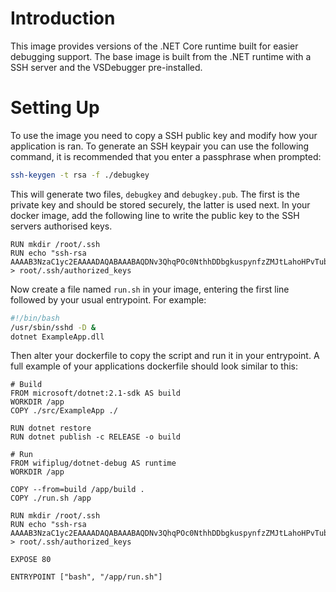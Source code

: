 # Introduction

This image provides versions of the .NET Core runtime built for easier debugging support. The base image is built from the .NET runtime with a SSH server and the VSDebugger pre-installed.

# Setting Up

To use the image you need to copy a SSH public key and modify how your application is ran. To generate an SSH keypair you can use the following command, it is recommended that you enter a passphrase when prompted:

```sh
ssh-keygen -t rsa -f ./debugkey
```

This will generate two files, `debugkey` and `debugkey.pub`. The first is the private key and should be stored securely, the latter is used next. In your docker image, add the following line to write the public key to the SSH servers authorised keys.

```docker
RUN mkdir /root/.ssh
RUN echo "ssh-rsa AAAAB3NzaC1yc2EAAAADAQABAAABAQDNv3QhqPOc0NthhDDbgkuspynfzZMJtLahoHPvTub9sWBZN5gTUNBMdVF8DEn9MQ8Uuf81rGAW0Jr8LDg7tSvKSNnL1+6wi7MolwE+KXzWwwX7DdvFMzx+lM9VHxC6BckjicG6pCTJVZKqzuONWb3uL/JjSeDDjYb8vMkhE4Uv4L8g4MzpZlP4QlJ8LRfv+pPqhoK6rloHvc3cFfRIn2wyoeXNcR/PGr/xP0Wv3c3y8FXlw936mOTAbZjWxnnXG7ok+iuKQcs80ayStL9LFISzCg7H6+wQlXvLAPOlsUXv+eB62AAvs6koAR5vGm4Sdr0dxJvyTaL+6U+V7FvC5FTn" > root/.ssh/authorized_keys
```

Now create a file named `run.sh` in your image, entering the first line followed by your usual entrypoint. For example:

```sh
#!/bin/bash 
/usr/sbin/sshd -D &
dotnet ExampleApp.dll
```

Then alter your dockerfile to copy the script and run it in your entrypoint. A full example of your applications dockerfile should look similar to this:

```docker
# Build
FROM microsoft/dotnet:2.1-sdk AS build
WORKDIR /app
COPY ./src/ExampleApp ./

RUN dotnet restore
RUN dotnet publish -c RELEASE -o build

# Run
FROM wifiplug/dotnet-debug AS runtime
WORKDIR /app

COPY --from=build /app/build .
COPY ./run.sh /app

RUN mkdir /root/.ssh
RUN echo "ssh-rsa AAAAB3NzaC1yc2EAAAADAQABAAABAQDNv3QhqPOc0NthhDDbgkuspynfzZMJtLahoHPvTub9sWBZN5gTUNBMdVF8DEn9MQ8Uuf81rGAW0Jr8LDg7tSvKSNnL1+6wi7MolwE+KXzWwwX7DdvFMzx+lM9VHxC6BckjicG6pCTJVZKqzuONWb3uL/JjSeDDjYb8vMkhE4Uv4L8g4MzpZlP4QlJ8LRfv+pPqhoK6rloHvc3cFfRIn2wyoeXNcR/PGr/xP0Wv3c3y8FXlw936mOTAbZjWxnnXG7ok+iuKQcs80ayStL9LFISzCg7H6+wQlXvLAPOlsUXv+eB62AAvs6koAR5vGm4Sdr0dxJvyTaL+6U+V7FvC5FTn" > root/.ssh/authorized_keys

EXPOSE 80

ENTRYPOINT ["bash", "/app/run.sh"]
```